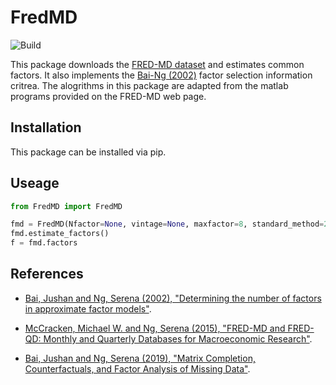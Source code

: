 # FredMD
![Build](https://github.com/joe5saia/FredMD/workflows/FredMD%20Build/badge.svg)


This package downloads the [FRED-MD dataset](https://research.stlouisfed.org/econ/mccracken/fred-databases/) and estimates common factors. It also implements the [Bai-Ng (2002)](http://www.columbia.edu/~sn2294/pub/ecta02.pdf) factor selection information critrea. The alogrithms in this package are adapted from the matlab programs provided on the FRED-MD web page.

## Installation
This package can be installed via pip.

## Useage
```python
from FredMD import FredMD

fmd = FredMD(Nfactor=None, vintage=None, maxfactor=8, standard_method=2, ic_method=2)
fmd.estimate_factors()
f = fmd.factors
```

## References
* [Bai, Jushan and Ng, Serena (2002), "Determining the number of factors in approximate factor models"](https://onlinelibrary.wiley.com/doi/pdf/10.1111/1468-0262.00273).

* [McCracken, Michael W. and Ng, Serena (2015), "FRED-MD and FRED-QD: Monthly and Quarterly Databases for Macroeconomic Research"](https://research.stlouisfed.org/econ/mccracken/fred-databases/).


* [Bai, Jushan and Ng, Serena (2019), "Matrix Completion, Counterfactuals, and Factor Analysis of Missing Data"](https://arxiv.org/abs/1910.06677).
